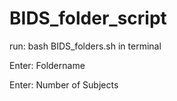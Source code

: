 # BIDS_folder_script


run: bash BIDS_folders.sh in terminal

Enter: Foldername

Enter: Number of Subjects
